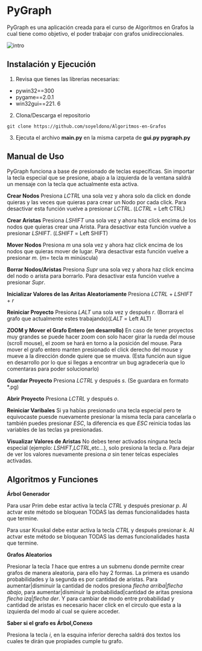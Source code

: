 # PyGraph

PyGraph es una aplicación creada para el curso de Algoritmos en Grafos la cual tiene como objetivo, el poder trabajar con grafos unidireccionales. 

![intro](https://user-images.githubusercontent.com/38016639/117523676-43e94300-af7f-11eb-8c63-6e3a39ea33f2.gif)

## Instalación y Ejecución

1. Revisa que tienes las librerias necesarias:
 - pywin32==300
 - pygame==2.0.1
 - win32gui==221. 6
2.  Clona/Descarga el repositorio
```
git clone https://github.com/soyeldono/Algoritmos-en-Grafos
``` 
3. Ejecuta el archivo **main.py** en la misma carpeta de **gui.py pygraph.py**

## Manual de Uso

PyGraph funciona a base de presionado de teclas específicas. Sin importar la tecla especial que se presione, abajo a la izquierda de la ventana saldrá un mensaje con la tecla que actualmente esta activa.

**Crear Nodos**
Presiona _LCTRL_ una sola vez y ahora solo da click en donde quieras y las veces que quieras para crear un Nodo por cada click. Para desactivar esta función vuelve a presionar _LCTRL_. (_LCTRL_ = Left CTRL)

**Crear Aristas**
Presiona _LSHIFT_ una sola vez y ahora haz click encima de los nodos que quieras crear una Arista. Para desactivar esta función vuelve a presionar _LSHIFT_. (_LSHIFT_ = Left SHIFT)

**Mover Nodos**
Presiona _m_ una sola vez y ahora haz click encima de los nodos que quieras mover de lugar. Para desactivar esta función vuelve a presionar _m_. (_m_= tecla m minúscula)

**Borrar Nodos/Aristas**
Presiona _Supr_ una sola vez y ahora haz click encima del nodo o arista para borrarlo. Para desactivar esta función vuelve a presionar _Supr_.

**Inicializar Valores de las Aritas Aleatoriamente**
Presiona _LCTRL_ + _LSHIFT_ + _r_ 

**Reiniciar Proyecto**
Presiona _LALT_ una sola vez y después _r_. (Borrará el grafo que actualmente estes trabajando)(_LALT_ = Left ALT)

**ZOOM y Mover el Grafo Entero (en desarrollo)** 
En caso de tener proyectos muy grandes se puede hacer zoom con solo hacer girar la rueda del mouse (scroll mouse), el zoom se hará en torno a la posición del mouse. Para mover el grafo entero manten presionado el click derecho del mouse y mueve a la dirección donde quiere que se mueva. (Esta función aun sigue en desarrollo por lo que si llegas a encontrar un bug agradecería que lo comentaras para poder solucionarlo)

**Guardar Proyecto**
Presiona _LCTRL_ y después _s_. (Se guardara en formato *.pg)

**Abrir Proyecto**
Presiona _LCTRL_ y después _o_. 

**Reiniciar Varibales**
Si ya habías presionado una tecla especial pero te equivocaste puesde nuevamente presionar la misma tecla para cancelarla o también puedes presionar _ESC_, la diferencia es que _ESC_ reinicia todas las variables de las teclas ya presionadas.

**Visualizar Valores de Aristas**
No debes tener activados ninguna tecla especial (ejemplo: _LSHIFT_,_LCTRL_,etc...), solo presiona la tecla _a_. Para dejar de ver los valores nuevamente presiona _a_ sin tener telcas especiales activadas.

## Algoritmos y Funciones

**Árbol Generador**

Para usar Prim debe estar activa la tecla _CTRL_ y después presionar _p_. Al actvar este método se bloquean TODAS las demas funcionalidades hasta que termine.

Para usar Kruskal debe estar activa la tecla _CTRL_ y después presionar _k_. Al actvar este método se bloquean TODAS las demas funcionalidades hasta que termine.

**Grafos Aleatorios**

Presionar la tecla _1_ hace que entres a un submenu donde permite crear grafos de manera aleatoria, para ello hay 2 formas. La primera es usando probabilidades y la segunda es por cantidad de aristas. Para aumentar|disminuir la cantidad de nodos presiona _flecha arriba_|_flecha abajo_, para aumentar|disminuir la probabilidad|cantidad de aritas presiona _flecha izq_|_flecha der_. Y para cambiar de modo entre probabilidad y cantidad de aristas es necesario hacer click en el circulo que esta a la izquierda del modo al cual se quiere acceder.

**Saber si el grafo es Árbol,Conexo**

Presiona la tecla _i_, en la esquina inferior derecha saldrá dos textos los cuales te dirán que propiades cumple tu grafo.
